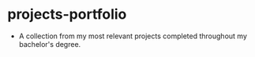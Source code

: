 # projects-portfolio

- A collection from my most relevant projects completed throughout my bachelor's degree.
